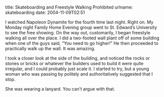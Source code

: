 title: Skateboarding and Freestyle Walking Prohibited
urlname: skateboarding
date: 2004-11-09T02:51

I watched Napoleon Dynamite for the fourth time last night. Right on. My Monday night Family Home Evening group went to St. Edward&#x02bc;s University to see the free showing. On the way out, customarily, I began freestyle walking all over the place. I did a two-footed wall plant off of some building when one of the guys said, &ldquo;You need to go higher!&rdquo; He then proceeded to practically walk up the wall. It was amazing.

I took a closer look at the side of the building, and noticed the rocks or stones or bricks or whatever the builders used to build it were quite irregular, and I could probably just scale it. I started to try, but a young woman who was passing by politely and authoritatively suggested that I stop.

She was wearing a lanyard. You can&#x02bc;t argue with that.